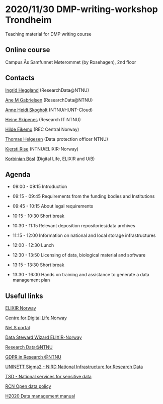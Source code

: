 2020/11/30 DMP-writing-workshop Trondheim
======

Teaching material for DMP writing course

## Online course
Campus Ås Samfunnet Møterommet (by Rosehagen), 2nd floor

## Contacts
[Ingrid Heggland](https://www.ntnu.edu/employees/ingrid.heggland) (ResearchData@NTNU)

[Ane M Gabrielsen](https://www.ntnu.no/ansatte/ane.gabrielsen) (ResearchData@NTNU)

[Anne Heidi Skogholt](https://www.ntnu.edu/employees/anne.heidi.skogholt) (NTNU/HUNT-Cloud)

[Heine Skipenes](https://www.ntnu.no/ansatte/heine.skipenes) (Research IT NTNU)

[Hilde Eikemo](https://www.ntnu.edu/employees/hilde.eikemo) (REC Central Norway)

[Thomas Helgesen](https://www.ntnu.no/ansatte/thomas.helgesen) (Data protection officer NTNU)

[Kjersti Rise](https://www.ntnu.edu/employees/kjersti.rise) (NTNU/ELIXIR-Norway)

[Korbinian Bösl](mailto:korbinian.bosl@uib.no) (Digital Life, ELIXIR and UiB)

## Agenda
* 09:00 - 09:15 Introduction

* 09:15 - 09:45 Requirements from the funding bodies and Institutions
  
* 09:45 - 10:15 About legal requirements
  
* 10:15 - 10:30 Short break

* 10:30 - 11:15 Relevant deposition repositories/data archives

* 11:15 - 12:00 Information on national and local storage infrastructures

* 12:00 - 12:30 Lunch

* 12:30 - 13:50 Licensing of data, biological material and software
  
* 13:15 - 13:30 Short break
 
* 13:30 - 16:00 Hands on training and assistance to generate a data management plan

## Useful links

  [ELIXIR Norway](https://www.elixir-norway.org/)
  
  [Centre for Digital Life Norway](https://digitallifenorway.org/gb/)
  
  [NeLS portal](https://nels.bioinfo.no/)
  
  [Data Steward Wizard ELIXIR-Norway](https://elixir-no.ds-wizard.org/)
  
  [Research Data@NTNU](https://innsida.ntnu.no/researchdata)
  
  [GDPR in Research @NTNU](https://innsida.ntnu.no/wiki/-/wiki/English/Collection+of+personal+data+for+research+projects)
 
  [UNINETT Sigma2 - NIRD National Infrastructure for Research Data](https://documentation.sigma2.no/storage/nird.html)
  
  [TSD - National services for sensitive data](https://www.uio.no/english/services/it/research/sensitive-data/index.html)
  
  [RCN Open data policy](https://www.forskningsradet.no/en/Adviser-research-policy/open-science/open-access-to-research-data/)
  
  [H2020 Data management manual](https://ec.europa.eu/research/participants/docs/h2020-funding-guide/cross-cutting-issues/open-access-data-management/data-management_en.htm)
